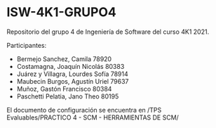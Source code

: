 # ISW-4K1-GRUPO4
Repositorio del grupo 4 de Ingeniería de Software del curso 4K1 2021. 

Participantes:
- Bermejo Sanchez, Camila 		78920
- Costamagna, Joaquín Nicolás 		80383
- Juárez y Villagra, Lourdes Sofía 	78914
- Maubecin Burgos, Agustín Uriel 	79637
- Muñoz, Gastón Francisco 		80384
- Paschetti Pelatia, Jano Theo 		80195

El documento de configuración se encuentra en /TPS Evaluables/PRACTICO 4 - SCM - HERRAMIENTAS DE SCM/